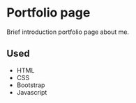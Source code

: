 # Portfolio page

Brief introduction portfolio page about me.


## Used

 - HTML
 - CSS
 - Bootstrap
 - Javascript
